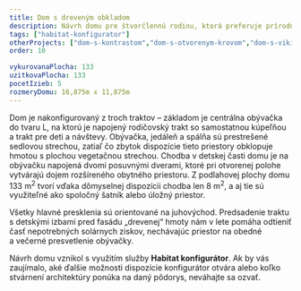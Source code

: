 ```yaml
---
title: Dom s dreveným obkladom
description: Návrh domu pre štvorčlennú rodinu, ktorá preferuje prírodné materiály. Architektúra vychádza z možností Habitat konfigurátora – dom je zložený s tradičnej hmoty so sedlovou strechou a moderného krídla s plochou vegetačnou strechou. Tieto hmoty sú odlíšené stvárnením fasády – veľkoplošný drevený obklad alebo biela omietka s jemnou líniovou štruktúrou. Terasa je krytá bioklimatickou pergolou, ktorá zároveň chráni dom pred letným prehrievaním.
tags: ["habitat-konfigurator"]
otherProjects: ["dom-s-kontrastom","dom-s-otvorenym-krovom","dom-s-vikierom-pri-ruzomberku"]
order: 10

vykurovanaPlocha: 133
uzitkovaPlocha: 133
pocetIzieb: 5
rozmeryDomu: 16,875m x 11,875m
---
```



Dom je nakonfigurovaný z troch traktov – základom je centrálna obývačka do tvaru L, na ktorú je napojený rodičovský trakt so samostatnou kúpeľňou a trakt pre deti a návštevy. Obývačka, jedáleň a spálňa sú prestrešené sedlovou strechou, zatiaľ čo zbytok dispozície tieto priestory obklopuje hmotou s plochou vegetačnou strechou. Chodba v detskej časti domu je na obývačku napojená dvomi posuvnými dverami, ktoré pri otvorenej polohe vytvárajú dojem rozšíreného obytného priestoru. Z podlahovej plochy domu 133 m<sup>2</sup> tvorí vďaka dômyselnej dispozícii chodba len 8 m<sup>2</sup>, a aj tie sú využiteľné ako spoločný šatník alebo úložný priestor.

Všetky hlavné presklenia sú orientované na juhovýchod. Predsadenie traktu s detskými izbami pred fasádu „drevenej“ hmoty nám v lete pomáha odtieniť časť nepotrebných solárnych ziskov, nechávajúc priestor na obedné a večerné presvetlenie obývačky.

Návrh domu vznikol s využitím služby <strong>Habitat konfigurátor</strong>. Ak by vás zaujímalo, aké ďalšie možnosti dispozície konfigurátor otvára alebo koľko stvárnení architektúry ponúka na daný pôdorys, neváhajte sa ozvať.


